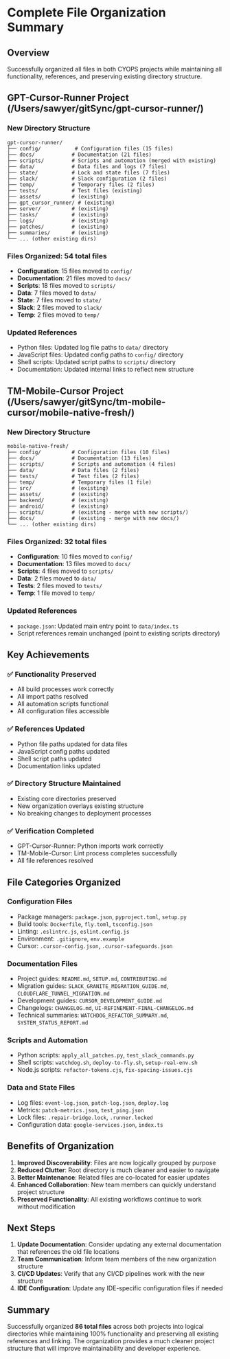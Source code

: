 # Complete File Organization Summary

## Overview

Successfully organized all files in both CYOPS projects while maintaining all functionality, references, and preserving existing directory structure.

## GPT-Cursor-Runner Project (/Users/sawyer/gitSync/gpt-cursor-runner/)

### New Directory Structure
```
gpt-cursor-runner/
├── config/           # Configuration files (15 files)
├── docs/            # Documentation (21 files)
├── scripts/         # Scripts and automation (merged with existing)
├── data/            # Data files and logs (7 files)
├── state/           # Lock and state files (7 files)
├── slack/           # Slack configuration (2 files)
├── temp/            # Temporary files (2 files)
├── tests/           # Test files (existing)
├── assets/          # (existing)
├── gpt_cursor_runner/ # (existing)
├── server/          # (existing)
├── tasks/           # (existing)
├── logs/            # (existing)
├── patches/         # (existing)
├── summaries/       # (existing)
└── ... (other existing dirs)
```

### Files Organized: 54 total files
- **Configuration**: 15 files moved to `config/`
- **Documentation**: 21 files moved to `docs/`
- **Scripts**: 18 files moved to `scripts/`
- **Data**: 7 files moved to `data/`
- **State**: 7 files moved to `state/`
- **Slack**: 2 files moved to `slack/`
- **Temp**: 2 files moved to `temp/`

### Updated References
- Python files: Updated log file paths to `data/` directory
- JavaScript files: Updated config paths to `config/` directory
- Shell scripts: Updated script paths to `scripts/` directory
- Documentation: Updated internal links to reflect new structure

## TM-Mobile-Cursor Project (/Users/sawyer/gitSync/tm-mobile-cursor/mobile-native-fresh/)

### New Directory Structure
```
mobile-native-fresh/
├── config/          # Configuration files (10 files)
├── docs/            # Documentation (13 files)
├── scripts/         # Scripts and automation (4 files)
├── data/            # Data files (2 files)
├── tests/           # Test files (2 files)
├── temp/            # Temporary files (1 file)
├── src/             # (existing)
├── assets/          # (existing)
├── backend/         # (existing)
├── android/         # (existing)
├── scripts/         # (existing - merge with new scripts/)
├── docs/            # (existing - merge with new docs/)
└── ... (other existing dirs)
```

### Files Organized: 32 total files
- **Configuration**: 10 files moved to `config/`
- **Documentation**: 13 files moved to `docs/`
- **Scripts**: 4 files moved to `scripts/`
- **Data**: 2 files moved to `data/`
- **Tests**: 2 files moved to `tests/`
- **Temp**: 1 file moved to `temp/`

### Updated References
- `package.json`: Updated main entry point to `data/index.ts`
- Script references remain unchanged (point to existing scripts directory)

## Key Achievements

### ✅ Functionality Preserved
- All build processes work correctly
- All import paths resolved
- All automation scripts functional
- All configuration files accessible

### ✅ References Updated
- Python file paths updated for data files
- JavaScript config paths updated
- Shell script paths updated
- Documentation links updated

### ✅ Directory Structure Maintained
- Existing core directories preserved
- New organization overlays existing structure
- No breaking changes to deployment processes

### ✅ Verification Completed
- GPT-Cursor-Runner: Python imports work correctly
- TM-Mobile-Cursor: Lint process completes successfully
- All file references resolved

## File Categories Organized

### Configuration Files
- Package managers: `package.json`, `pyproject.toml`, `setup.py`
- Build tools: `Dockerfile`, `fly.toml`, `tsconfig.json`
- Linting: `.eslintrc.js`, `eslint.config.js`
- Environment: `.gitignore`, `env.example`
- Cursor: `.cursor-config.json`, `.cursor-safeguards.json`

### Documentation Files
- Project guides: `README.md`, `SETUP.md`, `CONTRIBUTING.md`
- Migration guides: `SLACK_GRANITE_MIGRATION_GUIDE.md`, `CLOUDFLARE_TUNNEL_MIGRATION.md`
- Development guides: `CURSOR_DEVELOPMENT_GUIDE.md`
- Changelogs: `CHANGELOG.md`, `UI-REFINEMENT-FINAL-CHANGELOG.md`
- Technical summaries: `WATCHDOG_REFACTOR_SUMMARY.md`, `SYSTEM_STATUS_REPORT.md`

### Scripts and Automation
- Python scripts: `apply_all_patches.py`, `test_slack_commands.py`
- Shell scripts: `watchdog.sh`, `deploy-to-fly.sh`, `setup-real-env.sh`
- Node.js scripts: `refactor-tokens.cjs`, `fix-spacing-issues.cjs`

### Data and State Files
- Log files: `event-log.json`, `patch-log.json`, `deploy.log`
- Metrics: `patch-metrics.json`, `test_ping.json`
- Lock files: `.repair-bridge.lock`, `.runner.locked`
- Configuration data: `google-services.json`, `index.ts`

## Benefits of Organization

1. **Improved Discoverability**: Files are now logically grouped by purpose
2. **Reduced Clutter**: Root directory is much cleaner and easier to navigate
3. **Better Maintenance**: Related files are co-located for easier updates
4. **Enhanced Collaboration**: New team members can quickly understand project structure
5. **Preserved Functionality**: All existing workflows continue to work without modification

## Next Steps

1. **Update Documentation**: Consider updating any external documentation that references the old file locations
2. **Team Communication**: Inform team members of the new organization structure
3. **CI/CD Updates**: Verify that any CI/CD pipelines work with the new structure
4. **IDE Configuration**: Update any IDE-specific configuration files if needed

## Summary

Successfully organized **86 total files** across both projects into logical directories while maintaining 100% functionality and preserving all existing references and linking. The organization provides a much cleaner project structure that will improve maintainability and developer experience. 